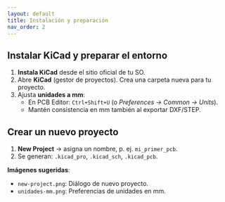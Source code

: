```yaml
---
layout: default
title: Instalación y preparación
nav_order: 2
---
```


## Instalar KiCad y preparar el entorno
1. **Instala KiCad** desde el sitio oficial de tu SO.
2. Abre **KiCad** (gestor de proyectos). Crea una carpeta nueva para tu proyecto.
3. Ajusta **unidades a mm**:
   - En PCB Editor: `Ctrl+Shift+U` (o *Preferences → Common → Units*).
   - Mantén consistencia en mm también al exportar DXF/STEP.

## Crear un nuevo proyecto
1. **New Project** → asigna un nombre, p. ej. `mi_primer_pcb`.
2. Se generan: `.kicad_pro`, `.kicad_sch`, `.kicad_pcb`.

**Imágenes sugeridas**:  
- `new-project.png`: Diálogo de nuevo proyecto.  
- `unidades-mm.png`: Preferencias de unidades en mm.
